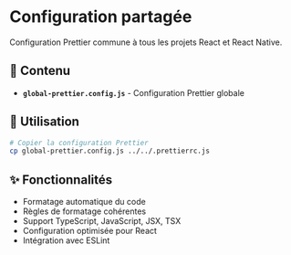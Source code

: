 # Configuration partagée

Configuration Prettier commune à tous les projets React et React Native.

## 📁 Contenu

- **`global-prettier.config.js`** - Configuration Prettier globale

## 🚀 Utilisation

```bash
# Copier la configuration Prettier
cp global-prettier.config.js ../../.prettierrc.js
```

## ✨ Fonctionnalités

- Formatage automatique du code
- Règles de formatage cohérentes
- Support TypeScript, JavaScript, JSX, TSX
- Configuration optimisée pour React
- Intégration avec ESLint
